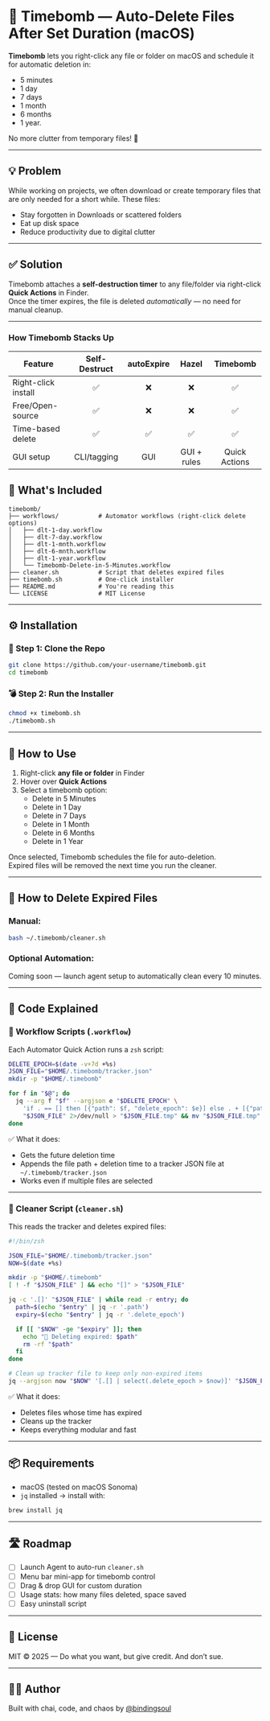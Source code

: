 # 🧨 Timebomb — Auto-Delete Files After Set Duration (macOS)

**Timebomb** lets you right-click any file or folder on macOS and schedule it for automatic deletion in:
- 5 minutes
- 1 day
- 7 days
- 1 month
- 6 months
- 1 year.

No more clutter from temporary files! 🧹

---

## 💡 Problem

While working on projects, we often download or create temporary files that are only needed for a short while. These files:
- Stay forgotten in Downloads or scattered folders
- Eat up disk space
- Reduce productivity due to digital clutter

---

## ✅ Solution

Timebomb attaches a **self-destruction timer** to any file/folder via right-click **Quick Actions** in Finder.  
Once the timer expires, the file is deleted *automatically* — no need for manual cleanup.

---
### How Timebomb Stacks Up
| Feature              | Self-Destruct | autoExpire | Hazel | Timebomb |
|----------------------|:-------------:|:----------:|:-----:|:--------:|
| Right-click install  | ✅            | ❌         | ❌    | ✅       |
| Free/Open-source     | ✅            | ❌         | ❌    | ✅       |
| Time-based delete    | ✅            | ✅         | ✅    | ✅       |
| GUI setup            | CLI/tagging   | GUI        | GUI + rules | Quick Actions |


## 📁 What's Included

```
timebomb/
├── workflows/           # Automator workflows (right-click delete options)
│   ├── dlt-1-day.workflow
│   ├── dlt-7-day.workflow
│   ├── dlt-1-mnth.workflow
│   ├── dlt-6-mnth.workflow
│   ├── dlt-1-year.workflow
│   └── Timebomb-Delete-in-5-Minutes.workflow
├── cleaner.sh           # Script that deletes expired files
├── timebomb.sh          # One-click installer
├── README.md            # You're reading this
└── LICENSE              # MIT License
```

---

## ⚙️ Installation

### 🧾 Step 1: Clone the Repo

```bash
git clone https://github.com/your-username/timebomb.git
cd timebomb
```

### 💣 Step 2: Run the Installer

```bash
chmod +x timebomb.sh
./timebomb.sh
```

---

## 🧽 How to Use

1. Right-click **any file or folder** in Finder  
2. Hover over **Quick Actions**  
3. Select a timebomb option:
   - Delete in 5 Minutes
   - Delete in 1 Day
   - Delete in 7 Days
   - Delete in 1 Month
   - Delete in 6 Months
   - Delete in 1 Year

Once selected, Timebomb schedules the file for auto-deletion.  
Expired files will be removed the next time you run the cleaner.

---

## 🔁 How to Delete Expired Files

### Manual:

```bash
bash ~/.timebomb/cleaner.sh
```

### Optional Automation:

Coming soon — launch agent setup to automatically clean every 10 minutes.

---

## 🧠 Code Explained

### 🧨 Workflow Scripts (`.workflow`)

Each Automator Quick Action runs a `zsh` script:

```zsh
DELETE_EPOCH=$(date -v+7d +%s)
JSON_FILE="$HOME/.timebomb/tracker.json"
mkdir -p "$HOME/.timebomb"

for f in "$@"; do
  jq --arg f "$f" --argjson e "$DELETE_EPOCH" \
    'if . == [] then [{"path": $f, "delete_epoch": $e}] else . + [{"path": $f, "delete_epoch": $e}] end' \
    "$JSON_FILE" 2>/dev/null > "$JSON_FILE.tmp" && mv "$JSON_FILE.tmp" "$JSON_FILE"
done
```

✅ What it does:
- Gets the future deletion time
- Appends the file path + deletion time to a tracker JSON file at `~/.timebomb/tracker.json`
- Works even if multiple files are selected

---

### 🧹 Cleaner Script (`cleaner.sh`)

This reads the tracker and deletes expired files:

```zsh
#!/bin/zsh

JSON_FILE="$HOME/.timebomb/tracker.json"
NOW=$(date +%s)

mkdir -p "$HOME/.timebomb"
[ ! -f "$JSON_FILE" ] && echo "[]" > "$JSON_FILE"

jq -c '.[]' "$JSON_FILE" | while read -r entry; do
  path=$(echo "$entry" | jq -r '.path')
  expiry=$(echo "$entry" | jq -r '.delete_epoch')

  if [[ "$NOW" -ge "$expiry" ]]; then
    echo "🧹 Deleting expired: $path"
    rm -rf "$path"
  fi
done

# Clean up tracker file to keep only non-expired items
jq --argjson now "$NOW" '[.[] | select(.delete_epoch > $now)]' "$JSON_FILE" > "$JSON_FILE.tmp" && mv "$JSON_FILE.tmp" "$JSON_FILE"
```

✅ What it does:
- Deletes files whose time has expired
- Cleans up the tracker
- Keeps everything modular and fast

---

## 📦 Requirements

- macOS (tested on macOS Sonoma)
- `jq` installed → install with:

```bash
brew install jq
```

---

## 🛣️ Roadmap

- [ ] Launch Agent to auto-run `cleaner.sh`
- [ ] Menu bar mini-app for timebomb control
- [ ] Drag & drop GUI for custom duration
- [ ] Usage stats: how many files deleted, space saved
- [ ] Easy uninstall script

---

## 🪪 License

MIT © 2025 — Do what you want, but give credit. And don’t sue.

---

## 👨‍💻 Author

Built with chai, code, and chaos by [@bindingsoul](https://github.com/bindingsoul)
